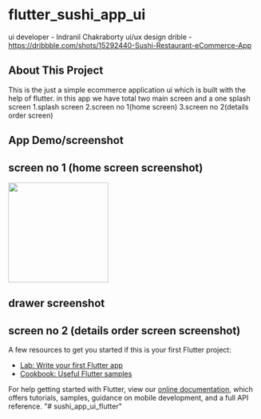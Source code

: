 # flutter_sushi_app_ui

ui developer - Indranil Chakraborty
ui/ux design drible - https://dribbble.com/shots/15292440-Sushi-Restaurant-eCommerce-App

## About This Project

This is the just a simple ecommerce application ui which is built with the help of flutter.
in this app we have total two main screen and a one splash screen
  1.splash screen
  2.screen no 1(home screen)
  3.screen no 2(details order screen)
  
## App Demo/screenshot

## screen no 1 (home screen screenshot)
<img src="screen shot1.jpg" width=200>

## drawer screenshot


## screen no 2 (details order screen screenshot)



A few resources to get you started if this is your first Flutter project:

- [Lab: Write your first Flutter app](https://flutter.dev/docs/get-started/codelab)
- [Cookbook: Useful Flutter samples](https://flutter.dev/docs/cookbook)

For help getting started with Flutter, view our
[online documentation](https://flutter.dev/docs), which offers tutorials,
samples, guidance on mobile development, and a full API reference.
"# sushi_app_ui_flutter" 
